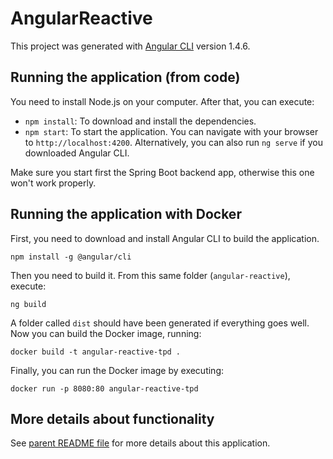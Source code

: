 # AngularReactive

This project was generated with [Angular CLI](https://github.com/angular/angular-cli) version 1.4.6.

## Running the application (from code)

You need to install Node.js on your computer. After that, you can execute:

- `npm install`: To download and install the dependencies.
- `npm start`: To start the application. You can navigate with your browser to `http://localhost:4200`.
Alternatively, you can also run `ng serve` if you downloaded Angular CLI.

Make sure you start first the Spring Boot backend app, otherwise this one won't work properly.

## Running the application with Docker

First, you need to download and install Angular CLI to build the application. 

`npm install -g @angular/cli`

Then you need to build it. From this same folder (`angular-reactive`), execute:

`ng build`

A folder called `dist` should have been generated if everything goes well. Now you can build the Docker image, running:

`docker build -t angular-reactive-tpd .`

Finally, you can run the Docker image by executing:

`docker run -p 8080:80 angular-reactive-tpd`

## More details about functionality

See [parent README file](../README.md) for more details about this application.

